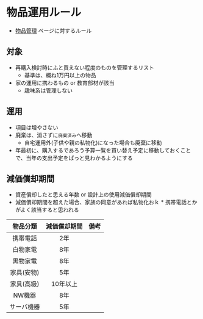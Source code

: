 物品運用ルール
===

* [物品管理](https://github.com/hinoshiba/iCH1family/blob/master/docs/AssetMgt/README.md) ページに対するルール

## 対象

* 再購入検討時にふと買えない程度のものを管理するリスト
	* 基準は、概ね1万円以上の物品
* 家の運用に携わるもの or 教育部材が該当
	* 趣味系は管理しない

## 運用

* 項目は増やさない
* 廃棄は、消さずに`廃棄済み`へ移動
	* 自宅運用外(子供や親の私物化)になった場合も廃棄に移動
* 年最初に、購入するであろう予算一覧を買い替え予定に移動しておくことで、当年の支出予定をぱっと見わかるようにする

## 減価償却期間
* 資産償却したと思える年数 or 設計上の使用減価償却期間
* 減価償却期間を超えた場合、家族の同意があれば私物化おｋ
		* 携帯電話とかがよく該当すると思われる

| 物品分類 | 減価償却期間 | 備考  |
| :---:    | :---:        | :---: |
| 携帯電話 | 2年          ||
| 白物家電 | 8年          ||
| 黒物家電 | 8年          ||
| 家具(安物) | 5年        ||
| 家具(高級) | 10年以上   ||
| NW機器     | 8年        ||
| サーバ機器 | 5年        ||

